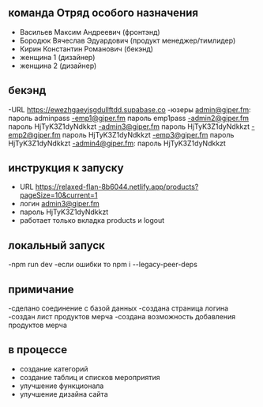 

 ## команда Отряд особого назначения
  - Васильев Максим Андреевич (фронтэнд)
  - Бородюк Вячеслав Эдуардович (продукт менеджер/тимлидер)
  - Кирин Константин Романович (бекэнд)
  - женщина 1 (дизайнер)
  - женщина 2 (дизайнер)

 ## бекэнд 
 -URL https://ewezhgaeyjsgdullftdd.supabase.co
 -юзеры admin@giper.fm: пароль adminpass 
 -emp1@giper.fm  пароль emp1pass
 -admin2@giper.fm   пароль HjTyK3Z1dyNdkkzt
 -admin3@giper.fm пароль HjTyK3Z1dyNdkkzt
 -emp2@giper.fm пароль HjTyK3Z1dyNdkkzt
 -emp3@giper.fm пароль HjTyK3Z1dyNdkkzt
 -admin4@giper.fm: пароль HjTyK3Z1dyNdkkzt


 ## инструкция к запуску 
  - URL  https://relaxed-flan-8b6044.netlify.app/products?pageSize=10&current=1
  - логин admin3@giper.fm
  - пароль HjTyK3Z1dyNdkkzt
  - работает только вкладка products и logout
  
  ## локальный запуск
  -npm run dev
  -если ошибки то npm i --legacy-peer-deps
  ##

  ## примичание
  -сделано соединение с базой данных
  -создана страница логина
  -создан лист продуктов мерча
  -создана возможность добавления продуктов мерча
  ## в процессе 
  - создание категорий
  - создание таблиц и списков мероприятия
  - улучшение функционала
  - улучшение дизайна сайта
   
